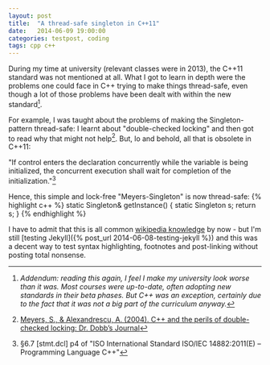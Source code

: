 ```yaml
---
layout: post
title:  "A thread-safe singleton in C++11"
date:   2014-06-09 19:00:00
categories: testpost, coding
tags: cpp c++
---
```


During my time at university (relevant classes were in 2013), the C++11 standard was not mentioned at all. What I got to learn in depth were the problems one could face in C++ trying to make things thread-safe, even though a lot of those problems have been dealt with within the new standard[^1].

For example, I was taught about the problems of making the Singleton-pattern thread-safe: I learnt about "double-checked locking" and then got to read why that might not help[^2]. But, lo and behold, all that is obsolete in C++11:

"If control enters the declaration concurrently while the variable is being initialized, the concurrent execution shall wait for completion of the initialization."[^3]

Hence, this simple and lock-free "Meyers-Singleton" is now thread-safe:
{% highlight c++ %}
static Singleton& getInstance()
{
     static Singleton s;
     return s;
}
{% endhighlight %}

I have to admit that this is all common [wikipedia knowledge](http://en.wikipedia.org/wiki/Double-checked_locking#Usage_in_C.2B.2B11) by now -  but I'm still [testing Jekyll]({% post_url 2014-06-08-testing-jekyll %}) and this was a decent way to test syntax highlighting, footnotes and post-linking without posting total nonsense.


[^1]: *Addendum: reading this again, I feel I make my university look worse than it was. Most courses were up-to-date, often adopting new standards in their beta phases. But C++ was an exception, certainly due to the fact that it was not a big part of the curriculum anyway.*
[^2]: [Meyers, S., & Alexandrescu, A. (2004). C++ and the perils of double-checked locking: Dr. Dobb’s Journal](http://erdani.com/publications/DDJ_Jul_Aug_2004.pdf)
[^3]: §6.7 [stmt.dcl] p4 of "ISO International Standard ISO/IEC 14882:2011(E) – Programming Language C++"